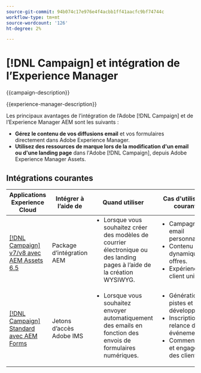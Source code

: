 ```yaml
---
source-git-commit: 94b074c17e976e4f4acbb1ff41aacfc9bf74744c
workflow-type: tm+mt
source-wordcount: '126'
ht-degree: 2%

---
```



# [!DNL Campaign] et intégration de l’Experience Manager

{{campaign-description}}

{{experience-manager-description}}

Les principaux avantages de l’intégration de l’Adobe [!DNL Campaign] et de l’Experience Manager AEM sont les suivants :

+ **Gérez le contenu de vos diffusions email** et vos formulaires directement dans Adobe Experience Manager.
+ **Utilisez des ressources de marque lors de la modification d&#39;un email ou d&#39;une landing page** dans l&#39;Adobe [!DNL Campaign], depuis Adobe Experience Manager Assets.

## Intégrations courantes

<table>
    <thead>
        <tr>
            <th>Applications Experience Cloud</th>
            <th>Intégrer à l’aide de</th>
            <th>Quand utiliser</th>
            <th>Cas d'utilisation courants</th>
        </tr>
    </thead>
    <tbody>
        <tr>
            <td><a href="../../integrations/tutorials/campaign-aem/campaign-v8-with-experience-manager.md" target="_blank" rel="noreferrer">[!DNL Campaign] v7/v8 avec AEM Assets 6.5</a></td>
            <td>Package d’intégration AEM</td>
            <td>
                <ul style="margin-top: 0;">
                    <li>Lorsque vous souhaitez créer des modèles de courrier électronique ou des landing pages à l’aide de la création WYSIWYG.</li>
                </ul>
            </td>
            <td>
              <ul style="margin-top: 0;">
                <li>Campagnes email personnalisées.</li>
                <li>Contenu dynamique et offres.</li>
                <li>Expérience client unifiée.</li>
              </ul>
            </td>
        </tr>      
        <tr>
            <td><a href="https://experienceleague.adobe.com/docs/experience-manager-learn/forms/aem-forms-with-adobe-campaign/aem-forms-with-campaign-standard-getting-started-tutorial.html?lang=fr" target="_blank" rel="noreferrer">[!DNL Campaign] Standard avec AEM Forms</a></td>
            <td>Jetons d’accès Adobe IMS</td>
            <td>
                <ul style="margin-top: 0;">
                    <li>Lorsque vous souhaitez envoyer automatiquement des emails en fonction des envois de formulaires numériques.</li>
                </ul>
            </td>
            <td>
              <ul style="margin-top: 0;">
                <li>Génération de pistes et développement.</li>
                <li>Inscriptions et relance des événements.</li>
                <li>Commentaires et engagement des clients.</li>
              </ul>
            </td>
        </tr>              
    </tbody>          
</table>
